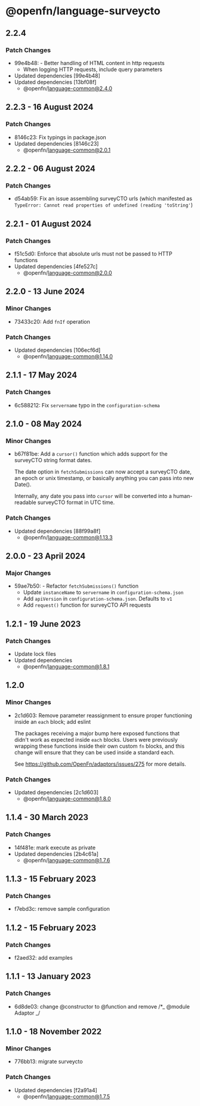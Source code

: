 # @openfn/language-surveycto

## 2.2.4

### Patch Changes

- 99e4b48: - Better handling of HTML content in http requests
  - When logging HTTP requests, include query parameters
- Updated dependencies [99e4b48]
- Updated dependencies [13bf08f]
  - @openfn/language-common@2.4.0

## 2.2.3 - 16 August 2024

### Patch Changes

- 8146c23: Fix typings in package.json
- Updated dependencies \[8146c23]
  - @openfn/language-common@2.0.1

## 2.2.2 - 06 August 2024

### Patch Changes

- d54ab59: Fix an issue assembling surveyCTO urls (which manifested as
  `TypeError: Cannot read properties of undefined (reading 'toString'`)

## 2.2.1 - 01 August 2024

### Patch Changes

- f51c5d0: Enforce that absolute urls must not be passed to HTTP functions
- Updated dependencies \[4fe527c]
  - @openfn/language-common@2.0.0

## 2.2.0 - 13 June 2024

### Minor Changes

- 73433c20: Add `fnIf` operation

### Patch Changes

- Updated dependencies \[106ecf6d]
  - @openfn/language-common@1.14.0

## 2.1.1 - 17 May 2024

### Patch Changes

- 6c588212: Fix `servername` typo in the `configuration-schema`

## 2.1.0 - 08 May 2024

### Minor Changes

- b67f81be: Add a `cursor()` function which adds support for the surveyCTO
  string format dates.

  The date option in `fetchSubmissions` can now accept a surveyCTO date, an
  epoch or unix timestamp, or basically anything you can pass into new Date().

  Internally, any date you pass into `cursor` will be converted into a
  human-readable surveyCTO format in UTC time.

### Patch Changes

- Updated dependencies \[88f99a8f]
  - @openfn/language-common@1.13.3

## 2.0.0 - 23 April 2024

### Major Changes

- 59ae7b50: - Refactor `fetchSubmissions()` function
  - Update `instanceName` to `servername` in `configuration-schema.json`
  - Add `apiVersion` in `configuration-schema.json`. Defaults to `v1`
  - Add `request()` function for surveyCTO API requests

## 1.2.1 - 19 June 2023

### Patch Changes

- Update lock files
- Updated dependencies
  - @openfn/language-common@1.8.1

## 1.2.0

### Minor Changes

- 2c1d603: Remove parameter reassignment to ensure proper functioning inside an
  `each` block; add eslint

  The packages receiving a major bump here exposed functions that didn't work as
  expected inside `each` blocks. Users were previously wrapping these functions
  inside their own custom `fn` blocks, and this change will ensure that they can
  be used inside a standard each.

  See https://github.com/OpenFn/adaptors/issues/275 for more details.

### Patch Changes

- Updated dependencies \[2c1d603]
  - @openfn/language-common@1.8.0

## 1.1.4 - 30 March 2023

### Patch Changes

- 14f481e: mark execute as private
- Updated dependencies \[2b4c61a]
  - @openfn/language-common@1.7.6

## 1.1.3 - 15 February 2023

### Patch Changes

- f7ebd3c: remove sample configuration

## 1.1.2 - 15 February 2023

### Patch Changes

- f2aed32: add examples

## 1.1.1 - 13 January 2023

### Patch Changes

- 6d8de03: change @constructor to @function and remove /\*\_ @module Adaptor \_/

## 1.1.0 - 18 November 2022

### Minor Changes

- 776bb13: migrate surveycto

### Patch Changes

- Updated dependencies \[f2a91a4]
  - @openfn/language-common@1.7.5
